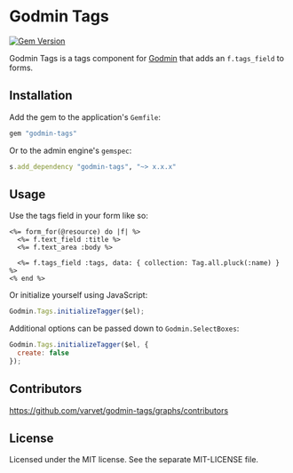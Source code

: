 # Godmin Tags

[![Gem Version](http://img.shields.io/gem/v/godmin-tags.svg)](https://rubygems.org/gems/godmin-tags)

Godmin Tags is a tags component for [Godmin](https://github.com/varvet/godmin) that adds an `f.tags_field` to forms.

## Installation

Add the gem to the application's `Gemfile`:
```ruby
gem "godmin-tags"
```

Or to the admin engine's `gemspec`:
```ruby
s.add_dependency "godmin-tags", "~> x.x.x"
```

## Usage

Use the tags field in your form like so:

```erb
<%= form_for(@resource) do |f| %>
  <%= f.text_field :title %>
  <%= f.text_area :body %>

  <%= f.tags_field :tags, data: { collection: Tag.all.pluck(:name) } %>
<% end %>
```

Or initialize yourself using JavaScript:

```js
Godmin.Tags.initializeTagger($el);
```

Additional options can be passed down to `Godmin.SelectBoxes`:

```js
Godmin.Tags.initializeTagger($el, {
  create: false
});
```

## Contributors

https://github.com/varvet/godmin-tags/graphs/contributors

## License

Licensed under the MIT license. See the separate MIT-LICENSE file.
